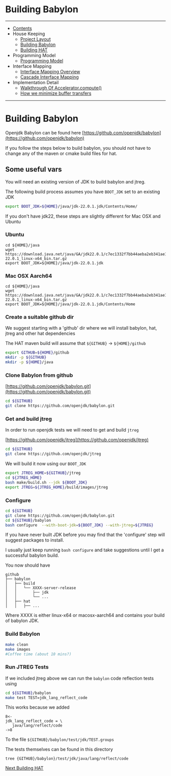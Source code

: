 
# Building Babylon

----

* [Contents](hat-00.md)
* House Keeping
  * [Project Layout](hat-01-01-project-layout.md)
  * [Building Babylon](hat-01-02-building-babylon.md)
  * [Building HAT](hat-01-03-building-hat.md)
* Programming Model
  * [Programming Model](hat-03-programming-model.md)
* Interface Mapping
  * [Interface Mapping Overview](hat-04-01-interface-mapping.md)
  * [Cascade Interface Mapping](hat-04-02-cascade-interface-mapping.md)
* Implementation Detail
  * [Walkthrough Of Accelerator.compute()](hat-accelerator-compute.md)
  * [How we minimize buffer transfers](hat-minimizing-buffer-transfers.md)

---

# Building Babylon

Openjdk Babylon can be found here [https://github.com/openjdk/babylon](https://github.com/openjdk/babylon)

If you follow the steps below to build babylon, you should not have to
change any of the maven or cmake build files for hat.


## Some useful vars

You will need an existing version of JDK to build babylon and jtreg.

The following build process assumes you have `BOOT_JDK` set to an existing JDK

```bash
export BOOT_JDK=${HOME}/java/jdk-22.0.1.jdk/Contents/Home/
```

If you don't have jdk22, these steps are slightly different for Mac OSX and Ubuntu

### Ubuntu

```
cd ${HOME}/java
wget https://download.java.net/java/GA/jdk22.0.1/c7ec1332f7bb44aeba2eb341ae18aca4/8/GPL/openjdk-22.0.1_linux-x64_bin.tar.gz
export BOOT_JDK=${HOME}/java/jdk-22.0.1.jdk
```

### Mac OSX Aarch64
```
cd ${HOME}/java
wget https://download.java.net/java/GA/jdk22.0.1/c7ec1332f7bb44aeba2eb341ae18aca4/8/GPL/openjdk-22.0.1_linux-x64_bin.tar.gz
export BOOT_JDK=${HOME}/java/jdk-22.0.1.jdk/Contents/Home
```

### Create a suitable github dir

We suggest starting with a 'github' dir where we will install babylon, hat, jtreg and
other hat dependencies

The HAT maven build will assume that `${GITHUB}` -> `${HOME}/github`

```bash
export GITHUB=${HOME}/github
mkdir -p ${GITHUB}
mkdir -p ${HOME}/java
```

### Clone Babylon from github

[https://github.com/openjdk/babylon.git](https://github.com/openjdk/babylon.git)

```bash
cd ${GITHUB}
git clone https://github.com/openjdk/babylon.git
```
### Get and build jtreg

In order to run openjdk tests we will need to get and build `jtreg`

[https://github.com/openjdk/jtreg](https://github.com/openjdk/jtreg)

```bash
cd ${GITHUB}
git clone https://github.com/openjdk/jtreg
```

We will build it now using our `BOOT_JDK`

```bash
export JTREG_HOME=${GITHUB}/jtreg
cd ${JTREG_HOME}
bash make/build.sh --jdk ${BOOT_JDK}
export JTREG=${JTREG_HOME}/build/images/jtreg
```

### Configure

```bash
cd ${GITHUB}
git clone https://github.com/openjdk/babylon.git
cd ${GITHUB}/babylon
bash configure  --with-boot-jdk=${BOOT_JDK} --with-jtreg=${JTREG}
```
If you have never built JDK before you may find that the 'configure'
step will suggest packages to install.

I usually just keep running `bash configure` and take suggestions until I get a successful babylon build.

You now should have

```
github
├── babylon
│   ├── build
│   │   └── XXXX-server-release
│   │       ├── jdk
│   │       └── ...
│   ├── hat
│   │   ├── ...

```
Where XXXX is either linux-x64 or macosx-aarch64 and contains your build of babylon JDK.

### Build Babylon

```bash
make clean
make images
#Coffee time (about 10 mins?)
```

### Run JTREG Tests
If we included jtreg above we can run the `babylon` code reflection tests using

```bash
cd ${GITHUB}/babylon
make test TEST=jdk_lang_reflect_code
```

This works because we added
```
8<-
jdk_lang_reflect_code = \
   java/lang/reflect/code
->8
```
To the file `${GITHUB}/babylon/test/jdk/TEST.groups`

The tests themselves can be found in this directory

```
tree {GITHUB}/babylon}/test/jdk/java/lang/reflect/code
```

[Next Building HAT](hat-01-03-building-hat.md)
